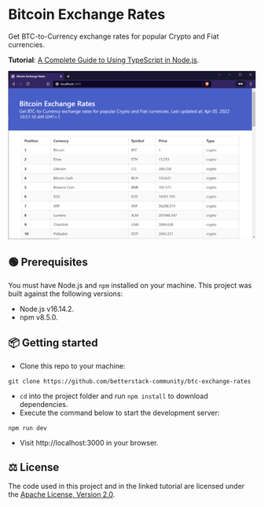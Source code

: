 # Bitcoin Exchange Rates

Get BTC-to-Currency exchange rates for popular Crypto and Fiat currencies.

**Tutorial**: [A Complete Guide to Using TypeScript in Node.js](https://betterstack.com/community/guides/scaling-nodejs/nodejs-typescript).

![Screenshot or GIF of the application in action](screenshot.png)

## 🟢 Prerequisites

You must have Node.js and `npm` installed on your machine. This project was built against the following versions:

- Node.js v16.14.2.
- npm v8.5.0.

## 📦 Getting started

- Clone this repo to your machine:

```shell
git clone https://github.com/betterstack-community/btc-exchange-rates
```

- `cd` into the project folder and run `npm install` to download dependencies.
- Execute the command below to start the development server:

```shell
npm run dev
```

- Visit http://localhost:3000 in your browser.

## ⚖ License

The code used in this project and in the linked tutorial are licensed under the [Apache License, Version 2.0](LICENSE).
